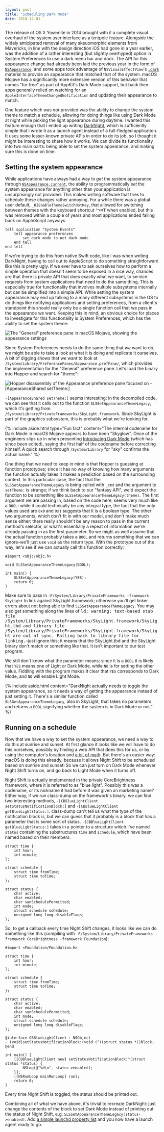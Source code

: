 ```yaml
---
layout: post
title: "Scheduling Dark Mode"
date: 2018-12-01
---
```


The release of OS X Yosemite in 2014 brought with it a complete visual overhaul of the system user interface as a tentpole feature. Alongside the widely anticipated removal of many skeuomorphic elements from Mavericks, in line with the design direction iOS had gone in a year earlier, was the addition of a rather interesting (but slightly overhyped) option in System Preferences to use a dark menu bar and dock. The API for this appearance change had already been laid the previous year in the form of [`NSAppearance`](https://developer.apple.com/documentation/appkit/nsappearance), and some apps took advantage of `NSVisualEffectView`'s [`.dark`](https://developer.apple.com/documentation/appkit/nsvisualeffectview/material/dark) material to provide an appearance that matched that of the system. macOS Mojave has a significantly more extensive version of this behavior that comes "for free" as part of AppKit's Dark Mode support, but back then apps generally relied on watching for an `AppleInterfaceThemeChangedNotification` and updating their appearance to match.

One feature which was *not* provided was the ability to change the system theme to match a schedule, allowing for doing things like using Dark Mode at night while picking the light appearance during daytime. I wanted this feature enough that I ended up writing [DarkNight](https://github.com/saagarjha/DarkNight), which is sufficiently simple that I wrote it as a launch agent instead of a full-fledged application. It uses some lesser-known private APIs in order to do its job, so I thought it might be interesting to share how it works. We can divide its functionality into two main parts: being able to set the system appearance, and making sure this is done on time.

## Setting the system appearance

While applications have always had a way to *get* the system appearance through [`NSAppearance.current`](https://developer.apple.com/documentation/appkit/nsappearance/1531945-current), the ability to programmatically *set* the system appearance for anything other than your application is unsurprisingly not provided. This makes writing software that tries to schedule these changes rather annoying. For a while there was a global user default, `_HIEnableThemeSwitchHotKey`, that allowed for switching between themes with the keyboard shortcut <kbd>⌃⌥⌘T</kbd> when enabled, but this was removed within a couple of years and most applications ended falling back on AppleScript anyways:

```applescript
tell application "System Events"
	tell appearance preferences
		set dark mode to not dark mode
	end tell
end tell
```

If we're trying to do this from native Swift code, like I was when writing DarkNight, having to call out to AppleScript to do something straightforward like this is pretty ugly. If we ever have to ask ourselves how to perform a simple operation that doesn't seem to be exposed in a nice way, chances are that there is private API that does exactly what we want, to service requests from system applications that need to do the same thing. This is especially true for functionality that involves multiple subsystems internally but can be simplified into a simple API. While setting the system appearance may end up talking to a many different subsystems in the OS to do things like notifying applications and setting preferences, from a client's standpoint this should really only be a single function call that we pass in the appearance we want. Keeping this in mind, an obvious choice for places to investigate for this functionality is System Preferences, which has the ability to set the system theme:

![The "General" preference pane in macOS Mojave, showing the appearance settings](AppearanceSettings.png)

Since System Preferences needs to do the same thing that *we* want to do, we might be able to take a look at what it is doing and replicate it ourselves. A bit of digging shows that we want to look at `/System/Library/PreferencePanes/Appearance.prefPane/`, which provides the implementation for the "General" preference pane. Let's load the binary into Hopper and search for "theme":

![Hopper disassembly of the Appearance preference pane focused on -[AppearanceShared setTheme:]](HopperAppearance.png)

`-[AppearanceShared setTheme:]` seems interesting: in the decompiled code, we can see that it calls out to the function `SLSSetAppearanceThemeLegacy`, which it's getting from `/System/Library/PrivateFrameworks/SkyLight.framework`. Since SkyLight is part of the graphics subsystem, this is probably what we're looking for.

{% include aside.html type="Fun fact" content="The internal codename for Dark Mode in macOS Mojave appears to have been \"Skyglow\". Once of the engineers slips up in when presenting [Introducing Dark Mode](https://developer.apple.com/videos/play/wwdc2018/210/) (which has since been edited), saying the first half of the codename before correcting himself. A quick search through `/System/Library` for \"sky\" confirms the actual name." %}

One thing that we need to keep in mind is that Hopper is guessing at function prototypes; since it has no way of knowing how many arguments the function actually takes it makes a prediction based on the surrounding context. In this particular case, the fact that the `SLSSetAppearanceThemeLegacy` is being called with `_cmd` and the argument to `setTheme:` is strange; if we think back to our "fantasy API", we'd expect the function to be something like `SLSSetAppearanceThemeLegacy(theme)`. The first argument we are passing in, based on the code here, seems very much like a `BOOL`: while it could technically be any integral type, the fact that the only values used are `0x0` and `0x1` suggests that it is a boolean type. The other two arguments, which don't fit in with our model, and don't make much sense either: there really shouldn't be any reason to pass in the current method's selector, or what's essentially a repeat of information we're already passing in as the first parameter. So we might as well assume that the actual function probably takes a `BOOL` and returns something that we can ignore–we'll just use `void` as the return type. With the prototype out of the way, let's see if we can actually call this function correctly:

```objc
#import <objc/objc.h>

void SLSSetAppearanceThemeLegacy(BOOL);

int main() {
	SLSSetAppearanceThemeLegacy(YES);
	return 0;
}
```

Make sure to pass in `-F/System/Library/PrivateFrameworks -framework SkyLight` to link against SkyLight.framework; otherwise you'll get linker errors about not being able to find `SLSSetAppearanceThemeLegacy`. You may also get something along the lines of <samp>ld: warning: text-based stub file /System/Library/PrivateFrameworks/SkyLight.framework/SkyLight.tbd and library file /System/Library/PrivateFrameworks/SkyLight.framework/SkyLight are out of sync. Falling back to library file for linking.</samp>–just ignore this; it means that the SkyLight.tbd and the SkyLight binary don't match or something like that. It isn't important to our test program.

We still don't know what the parameter means; since it is a `BOOL` it is likely that `YES` means one of Light or Dark Mode, while `NO` is for setting the other value. Fiddling with the program makes it clear that `YES` corresponds to Dark Mode, and `NO` will enable Light Mode. 

{% include aside.html content="DarkNight actually needs to toggle the system appearance, so it needs a way of getting the appearance instead of just setting it. There's a similar function called `SLSGetAppearanceThemeLegacy`, also in SkyLight, that takes no parameters and returns a `BOOL` signifying whether the system is in Dark Mode or not." %}

## Running on a schedule

Now that we have a way to set the system appearance, we need a way to do this at sunrise and sunset. At first glance it looks like we will have to do this ourselves, possibly by finding a web API that does this for us, or by using the computer's location and [a bit of math](https://en.wikipedia.org/wiki/Sunrise_equation). But there's an easier way: macOS is doing this already, because it allows Night Shift to be scheduled based on sunrise and sunset! So we can just turn on Dark Mode whenever Night Shift turns on, and go back to Light Mode when it turns off.

Night Shift is actually implemented in the private CoreBrightness framework, where it is referred to as "blue light". Possibly this was a codename, or its nickname it had before it was given an marketing name? Either way, if we run class-dump on the framework's binary, we can find two interesting methods, `-[CBBlueLightClient setStatusNotificationBlock:]` and `-[CBBlueLightClient getBlueLightStatus:]`. class-dump can't tell us what the type of the notification block is, but we can guess that it probably is a block that has a parameter that is some sort of status. `-[CBBlueLightClient getBlueLightStatus:]` takes in a pointer to a structure which I've named `status` containing the substructures `time` and `schedule`, which have been named based on their members:


```objc
struct time {
	int hour;
	int minute;
};

struct schedule {
	struct time fromTime;
	struct time toTime;
};

struct status {
	char active;
	char enabled;
	char sunSchedulePermitted;
	int mode;
	struct schedule schedule;
	unsigned long long disableFlags;
};
```

So, to get a callback every time Night Shift changes, it looks like we can do something like this (compiling with `-F/System/Library/PrivateFrameworks -framework CoreBrightness -framework Foundation`):

```objc
#import <Foundation/Foundation.h>

struct time {
	int hour;
	int minute;
};

struct schedule {
	struct time fromTime;
	struct time toTime;
};

struct status {
	char active;
	char enabled;
	char sunSchedulePermitted;
	int mode;
	struct schedule schedule;
	unsigned long long disableFlags;
};

@interface CBBlueLightClient : NSObject
- (void)setStatusNotificationBlock:(void (^)(struct status *))block;
@end

int main() {
	[[CBBlueLightClient new] setStatusNotificationBlock:^(struct status *status) {
		NSLog(@"%d\n", status->enabled);
	}];
	[[NSRunLoop mainRunLoop] run];
	return 0;
}
```

Every time Night Shift is toggled, the status should be printed out.

Combining all of what we have above, it's trivial to recreate DarkNight: just change the contents of the block to set Dark Mode instead of printing out the status of Night Shift, e.g. `SLSSetAppearanceThemeLegacy(status->enabled)`. Add [a simple launchd property list](https://github.com/saagarjha/DarkNight/blob/master/DarkNight/com.saagarjha.DarkNight.plist) and you now have a launch agent ready to go.
